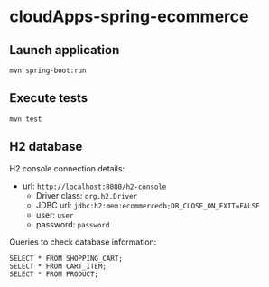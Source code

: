 # cloudApps-spring-ecommerce

## Launch application

```
mvn spring-boot:run
```

## Execute tests

```
mvn test
```

## H2 database

H2 console connection details:

* url: ```http://localhost:8080/h2-console```
  * Driver class: ```org.h2.Driver```
  * JDBC url: ```jdbc:h2:mem:ecommercedb;DB_CLOSE_ON_EXIT=FALSE```
  * user: ```user```
  * password: ```password```

Queries to check database information:

```
SELECT * FROM SHOPPING_CART;
SELECT * FROM CART_ITEM;
SELECT * FROM PRODUCT;
```
